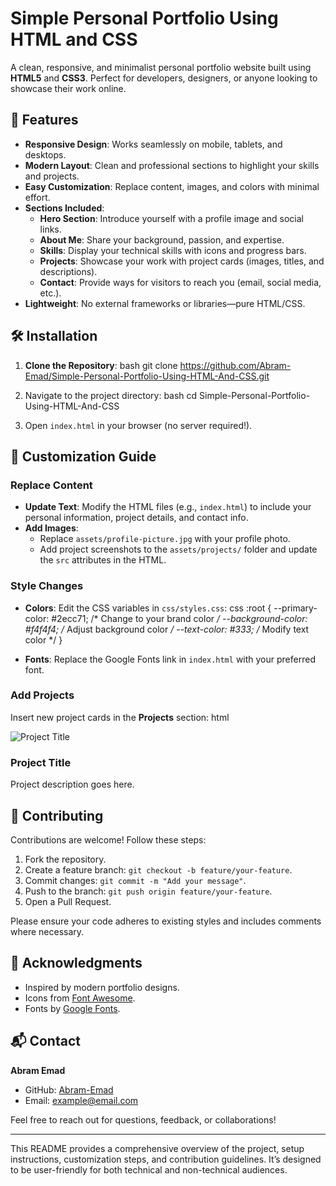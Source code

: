 # Simple Personal Portfolio Using HTML and CSS

A clean, responsive, and minimalist personal portfolio website built using **HTML5** and **CSS3**. Perfect for developers, designers, or anyone looking to showcase their work online.

## 🌟 Features

- **Responsive Design**: Works seamlessly on mobile, tablets, and desktops.
- **Modern Layout**: Clean and professional sections to highlight your skills and projects.
- **Easy Customization**: Replace content, images, and colors with minimal effort.
- **Sections Included**:
  - **Hero Section**: Introduce yourself with a profile image and social links.
  - **About Me**: Share your background, passion, and expertise.
  - **Skills**: Display your technical skills with icons and progress bars.
  - **Projects**: Showcase your work with project cards (images, titles, and descriptions).
  - **Contact**: Provide ways for visitors to reach you (email, social media, etc.).
- **Lightweight**: No external frameworks or libraries—pure HTML/CSS.

## 🛠 Installation

1. **Clone the Repository**:
   bash
   git clone https://github.com/Abram-Emad/Simple-Personal-Portfolio-Using-HTML-And-CSS.git
   
2. Navigate to the project directory:
   bash
   cd Simple-Personal-Portfolio-Using-HTML-And-CSS
   
3. Open `index.html` in your browser (no server required!).

## 🎨 Customization Guide

### Replace Content
- **Update Text**: Modify the HTML files (e.g., `index.html`) to include your personal information, project details, and contact info.
- **Add Images**: 
  - Replace `assets/profile-picture.jpg` with your profile photo.
  - Add project screenshots to the `assets/projects/` folder and update the `src` attributes in the HTML.

### Style Changes
- **Colors**: Edit the CSS variables in `css/styles.css`:
  css
  :root {
    --primary-color: #2ecc71;      /* Change to your brand color */
    --background-color: #f4f4f4;   /* Adjust background color */
    --text-color: #333;            /* Modify text color */
  }
  
- **Fonts**: Replace the Google Fonts link in `index.html` with your preferred font.

### Add Projects
Insert new project cards in the **Projects** section:
html
<div class="project-card">
  <img src="assets/projects/your-project-image.jpg" alt="Project Title">
  <h3>Project Title</h3>
  <p>Project description goes here.</p>
</div>


## 🤝 Contributing

Contributions are welcome! Follow these steps:
1. Fork the repository.
2. Create a feature branch: `git checkout -b feature/your-feature`.
3. Commit changes: `git commit -m "Add your message"`.
4. Push to the branch: `git push origin feature/your-feature`.
5. Open a Pull Request.

Please ensure your code adheres to existing styles and includes comments where necessary.

## 🙏 Acknowledgments

- Inspired by modern portfolio designs.
- Icons from [Font Awesome](https://fontawesome.com/).
- Fonts by [Google Fonts](https://fonts.google.com/).

## 📬 Contact

**Abram Emad**  
- GitHub: [Abram-Emad](https://github.com/Abram-Emad)  
- Email: example@email.com  

Feel free to reach out for questions, feedback, or collaborations!


---

This README provides a comprehensive overview of the project, setup instructions, customization steps, and contribution guidelines. It’s designed to be user-friendly for both technical and non-technical audiences.
